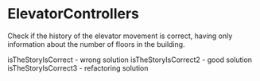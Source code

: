 # ElevatorControllers
Check if the history of the elevator movement is correct, having only information about the number of floors in the building.

isTheStoryIsCorrect - wrong solution
isTheStoryIsCorrect2 - good solution
isTheStoryIsCorrect3 - refactoring solution
